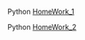 Python [HomeWork_1](https://github.com/AndreiHeranok/Python/blob/main/HW_1.py)

Python [HomeWork_2](https://github.com/AndreiHeranok/Python/blob/main/HW_2.py)